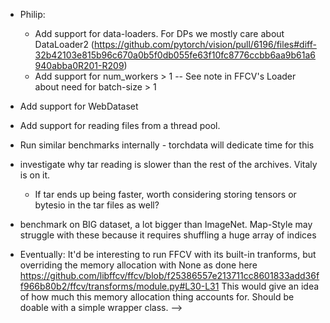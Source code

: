 - Philip:
  - Add support for data-loaders. For DPs we mostly care about DataLoader2 (https://github.com/pytorch/vision/pull/6196/files#diff-32b42103e815b96c670a0b5f0db055fe63f10fc8776ccbb6aa9b61a6940abba0R201-R209)
  - Add support for num_workers > 1 -- See note in FFCV's Loader about need for batch-size > 1

- Add support for WebDataset

- Add support for reading files from a thread pool.

- Run similar benchmarks internally - torchdata will dedicate time for this

- investigate why tar reading is slower than the rest of the archives. Vitaly
  is on it.
  - If tar ends up being faster, worth considering storing tensors or bytesio
    in the tar files as well?

- benchmark on BIG dataset, a lot bigger than ImageNet. Map-Style may struggle
  with these because it requires shuffling a huge array of indices

- Eventually: It'd be interesting to run FFCV with its built-in tranforms, but
  overriding the memory allocation with None as done here
  https://github.com/libffcv/ffcv/blob/f25386557e213711cc8601833add36ff966b80b2/ffcv/transforms/module.py#L30-L31
  This would give an idea of how much this memory allocation thing accounts
  for. Should be doable with a simple wrapper class. -->
